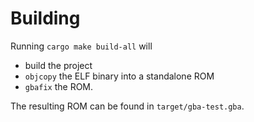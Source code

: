 # Building
Running `cargo make build-all` will

- build the project
- `objcopy` the ELF binary into a standalone ROM
- `gbafix` the ROM.

The resulting ROM can be found in `target/gba-test.gba`.
